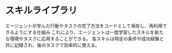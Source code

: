 # スキルライブラリ

エージェントが学んだ行動やタスクの完了方法をコードとして保存し、再利用できるようにする仕組み
これにより、エージェントは一度学習したスキルを新たな環境やタスクに応用することができる。
各スキルは特定の条件や成功経験と共に記録され、後のタスクで効率的に使える。


